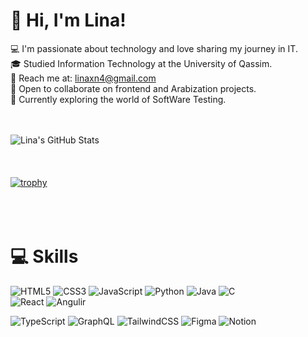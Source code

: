 
<!--
**LINAXN/linaxn** is a ✨ _special_ ✨ repository because its `README.md` (this file) appears on your GitHub profile.

Here are some ideas to get you started:

- 🔭 I’m currently working on ...
- 🌱 I’m currently learning ...
- 👯 I’m looking to collaborate on ...
- 🤔 I’m looking for help with ...
- 💬 Ask me about ...
- 📫 How to reach me: ...
- 😄 Pronouns: ...
- ⚡ Fun fact: ...
🌷 #learninginpublic in my [digital garden](https://magdelinehuang.com/)<br/>
-->
# 👋 Hi, I'm Lina!

💻 I'm passionate about technology and love sharing my journey in IT.<br/>
🎓 Studied Information Technology at the University of Qassim.<br/>
📧 Reach me at: [linaxn4@gmail.com](mailto:linaxn4@gmail.com)<br/>
🤝 Open to collaborate on frontend and Arabization projects.<br/>
🔐 Currently exploring the world of SoftWare Testing.<br/>
<br/>
<br/>


<!-- GitHub stats from https://github.com/anuraghazra/github-readme-stats -->
![Lina's GitHub Stats](https://github-readme-stats.vercel.app/api?username=LINAXN&show_icons=true&theme=radical&include_all_commits=true&count_private=true)
<br/>
<br/><br/>
<br/>
[![trophy](https://github-profile-trophy.vercel.app/?username=LINAXN&theme=radical&column=3)](https://github.com/ryo-ma/github-profile-trophy)
<br/>
<br/><br/>
<br/>
# 💻 Skills
<!-- Badges from https://github.com/Ileriayo/markdown-badges -->
![HTML5](https://img.shields.io/badge/html5-%23E34F26.svg?style=for-the-badge&logo=html5&logoColor=white)
![CSS3](https://img.shields.io/badge/css3-%231572B6.svg?style=for-the-badge&logo=css3&logoColor=white)
![JavaScript](https://img.shields.io/badge/javascript-%23323330.svg?style=for-the-badge&logo=javascript&logoColor=%23F7DF1E)
![Python](https://img.shields.io/badge/python-3670A0?style=for-the-badge&logo=python&logoColor=ffdd54)
![Java](https://img.shields.io/badge/java-%23ED8B00.svg?style=for-the-badge&logo=openjdk&logoColor=white)
![C](https://img.shields.io/badge/c-%2300599C.svg?style=for-the-badge&logo=c&logoColor=white)<br/>
![React](https://img.shields.io/badge/react-%2320232a.svg?style=for-the-badge&logo=react&logoColor=%2361DAFB)
![Angulir](https://www.google.com/url?sa=i&url=https%3A%2F%2Fworldvectorlogo.com%2Flogo%2Fangular-icon&psig=AOvVaw1NIxOztNs8sH3cTr4PuUlk&ust=1761211574121000&source=images&cd=vfe&opi=89978449&ved=0CBUQjRxqFwoTCLjWw8m-t5ADFQAAAAAdAAAAABAE)

![TypeScript](https://img.shields.io/badge/typescript-%23007ACC.svg?style=for-the-badge&logo=typescript&logoColor=white)
![GraphQL](https://img.shields.io/badge/-GraphQL-E10098?style=for-the-badge&logo=graphql&logoColor=white)
![TailwindCSS](https://img.shields.io/badge/tailwindcss-%2338B2AC.svg?style=for-the-badge&logo=tailwind-css&logoColor=white)
![Figma](https://img.shields.io/badge/figma-%23F24E1E.svg?style=for-the-badge&logo=figma&logoColor=white)
![Notion](https://img.shields.io/badge/Notion-%23000000.svg?style=for-the-badge&logo=notion&logoColor=white)

